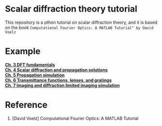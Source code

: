 # Scalar diffraction theory tutorial

This repository is a pthon tutorial on scalar diffraction theory, and it is based on the book `Computational Fourier Optics: A MATLAB Tutorial" by David Voelz`

# Example  
**[Ch. 3 DFT fundamentals ](./example/Ch.3_DFT_fundamentals.ipynb)**  
**[Ch. 4 Scalar diffraction and propagation solutions](./example/Ch.4_Scalar_diffraction_and_propagation_solutions.ipynb)**  
**[Ch. 5 Propagation simulation](./example/Ch.5_Propagation_simulation.ipynb)**  
**[Ch. 6 Transmittance functions, lenses, and gratings](./example/Ch.6_Transmittance_functions,_lenses,_and_gratings.ipynb)**  
**[Ch. 7 Imaging and diffraction limited imaging simulation](./example/Ch.7_Imaging_and_diffraction_limited_imaging_simulation.ipynb)**  

# Reference
1. [David Voelz] Computational Fourier Optics: A MATLAB Tutorial
